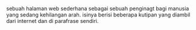 sebuah halaman web sederhana sebagai sebuah penginagt bagi manusia yang sedang kehilangan arah. isinya berisi beberapa kutipan yang diambil dari internet dan di parafrase sendiri. 
